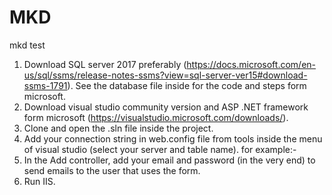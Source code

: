 # MKD
 mkd test

 1. Download SQL server 2017 preferably (https://docs.microsoft.com/en-us/sql/ssms/release-notes-ssms?view=sql-server-ver15#download-ssms-1791). See the database file inside for the code and steps form microsoft.
 2. Download visual studio community version and ASP .NET framework form microsoft (https://visualstudio.microsoft.com/downloads/).
 3. Clone and open the .sln file inside the project.
 4. Add your connection string in web.config file from tools inside the menu of visual studio (select your server and table name).
  for example:-
    <connectionStrings>
      <add name="DBCS" connectionString="Data Source=DESKTOP-H0NHKE3\MSSQLSERVER01;Initial Catalog=mkd;Integrated Security=True" providerName="System.Data.SqlClient" />
    </connectionStrings>
 5. In the Add controller, add your email and password (in the very end) to send emails to the user that uses the form.
 6. Run IIS.
